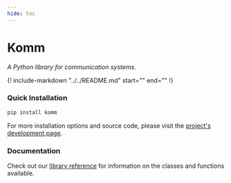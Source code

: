 ```yaml
---
hide: toc
---
```


# Komm

_A Python library for communication systems._

{!
include-markdown "../../README.md"
start="<!--intro-start-->"
end="<!--intro-end-->"
!}

### Quick Installation

```bash
pip install komm
```

For more installation options and source code, please visit the [project's development page](https://github.com/rwnobrega/komm).

### Documentation

Check out our [library reference](/ref) for information on the classes and functions available.
